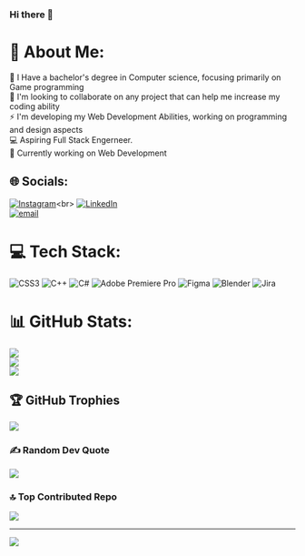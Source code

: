 ### Hi there 👋

# 💫 About Me:
👾 I Have a bachelor's degree in Computer science, focusing primarily on Game programming<br>👯 I'm looking to collaborate on any project that can help me increase my coding ability<br>⚡ I'm developing my Web Development Abilities, working on programming and design aspects<br>💻 Aspiring Full Stack Engerneer.<br>🔭 Currently working on Web Development<br>


## 🌐 Socials:
[![Instagram](https://img.shields.io/badge/Instagram-%23E4405F.svg?logo=Instagram&logoColor=white)](https://instagram.com/Bryce_reading_)<br> [![LinkedIn](https://img.shields.io/badge/LinkedIn-%230077B5.svg?logo=linkedin&logoColor=white)](https://www.linkedin.com/in/bryce-reading?utm_source=share&utm_campaign=share_via&utm_content=profile&utm_medium=ios_app)<br> [![email](https://img.shields.io/badge/Email-D14836?logo=gmail&logoColor=white)](mailto:Brycereading@gmail.com) 

# 💻 Tech Stack:
![CSS3](https://img.shields.io/badge/css3-%231572B6.svg?style=plastic&logo=css3&logoColor=white) ![C++](https://img.shields.io/badge/c++-%2300599C.svg?style=plastic&logo=c%2B%2B&logoColor=white) ![C#](https://img.shields.io/badge/c%23-%23239120.svg?style=plastic&logo=csharp&logoColor=white) ![Adobe Premiere Pro](https://img.shields.io/badge/Adobe%20Premiere%20Pro-9999FF.svg?style=plastic&logo=Adobe%20Premiere%20Pro&logoColor=white) ![Figma](https://img.shields.io/badge/figma-%23F24E1E.svg?style=plastic&logo=figma&logoColor=white) ![Blender](https://img.shields.io/badge/blender-%23F5792A.svg?style=plastic&logo=blender&logoColor=white) ![Jira](https://img.shields.io/badge/jira-%230A0FFF.svg?style=plastic&logo=jira&logoColor=white)
# 📊 GitHub Stats:
![](https://github-readme-stats.vercel.app/api?username=BryceReading&theme=neon&hide_border=false&include_all_commits=false&count_private=false)<br/>
![](https://nirzak-streak-stats.vercel.app/?user=BryceReading&theme=neon&hide_border=false)<br/>
![](https://github-readme-stats.vercel.app/api/top-langs/?username=BryceReading&theme=neon&hide_border=false&include_all_commits=false&count_private=false&layout=compact)

## 🏆 GitHub Trophies
![](https://github-profile-trophy.vercel.app/?username=BryceReading&theme=neon&no-frame=true&no-bg=true&margin-w=4)

### ✍️ Random Dev Quote
![](https://quotes-github-readme.vercel.app/api?type=vetical&theme=tokyonight)

### 🔝 Top Contributed Repo
![](https://github-contributor-stats.vercel.app/api?username=BryceReading&limit=5&theme=neon&combine_all_yearly_contributions=true)

---
[![](https://visitcount.itsvg.in/api?id=BryceReading&icon=0&color=0)](https://visitcount.itsvg.in)

<!-- Proudly created with GPRM ( https://gprm.itsvg.in ) -->
